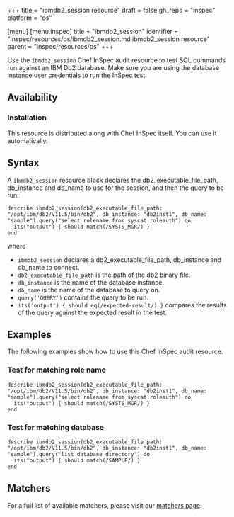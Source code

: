 +++
title = "ibmdb2_session resource"
draft = false
gh_repo = "inspec"
platform = "os"

[menu]
  [menu.inspec]
    title = "ibmdb2_session"
    identifier = "inspec/resources/os/ibmdb2_session.md ibmdb2_session resource"
    parent = "inspec/resources/os"
+++

Use the `ibmdb2_session` Chef InSpec audit resource to test SQL commands run against an IBM Db2 database.
Make sure you are using the database instance user credentials to run the InSpec test.

## Availability

### Installation

This resource is distributed along with Chef InSpec itself. You can use it automatically.

## Syntax

A `ibmdb2_session` resource block declares the db2_executable_file_path, db_instance and db_name to use for the session, and then the query to be run:

    describe ibmdb2_session(db2_executable_file_path: "/opt/ibm/db2/V11.5/bin/db2", db_instance: "db2inst1", db_name: "sample").query("select rolename from syscat.roleauth") do
      its("output") { should match(/SYSTS_MGR/) }
    end

where

- `ibmdb2_session` declares a db2_executable_file_path, db_instance and db_name to connect.
- `db2_executable_file_path` is the path of the db2 binary file.
- `db_instance` is the name of the database instance.
- `db_name` is the name of the database to query on.
- `query('QUERY')` contains the query to be run.
- `its('output') { should eq(/expected-result/) }` compares the results of the query against the expected result in the test.

## Examples

The following examples show how to use this Chef InSpec audit resource.

### Test for matching role name

    describe ibmdb2_session(db2_executable_file_path: "/opt/ibm/db2/V11.5/bin/db2", db_instance: "db2inst1", db_name: "sample").query("select rolename from syscat.roleauth") do
      its("output") { should match(/SYSTS_MGR/) }
    end

### Test for matching database

    describe ibmdb2_session(db2_executable_file_path: "/opt/ibm/db2/V11.5/bin/db2", db_instance: "db2inst1", db_name: "sample").query("list database directory") do
      its("output") { should match(/SAMPLE/) }
    end

## Matchers

For a full list of available matchers, please visit our [matchers page](/inspec/matchers/).
